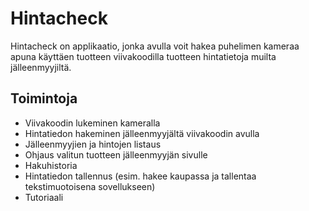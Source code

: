 # Hintacheck

Hintacheck on applikaatio, jonka avulla voit hakea puhelimen kameraa apuna käyttäen tuotteen viivakoodilla tuotteen hintatietoja muilta jälleenmyyjiltä.

## Toimintoja

- Viivakoodin lukeminen kameralla
- Hintatiedon hakeminen jälleenmyyjältä viivakoodin avulla
- Jälleenmyyjien ja hintojen listaus
- Ohjaus valitun tuotteen jälleenmyyjän sivulle
- Hakuhistoria
- Hintatiedon tallennus (esim. hakee kaupassa ja tallentaa tekstimuotoisena sovellukseen)
- Tutoriaali
